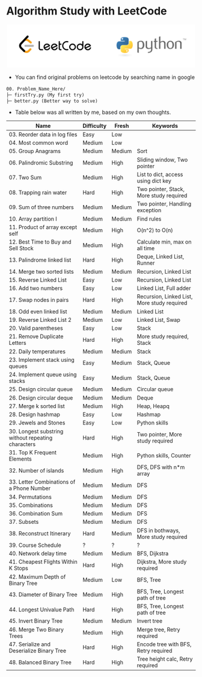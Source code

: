# Algorithm Study with LeetCode
<p align="middle">
  <img src="00.%20Extra/logo.png" width="500" /> 
</p>

* You can find original problems on leetcode by searching name in google  

```
00. Problem_Name_Here/
├─ firstTry.py (My first try)
├─ better.py (Better way to solve)
```

* Table below was all written by me, based on my own thoughts.  

|Name                                              |Difficulty|Fresh |Keywords                                   |
|--------------------------------------------------|----------|------|-------------------------------------------|
|03. Reorder data in log files                     |Easy      |Low   |                                           |
|04. Most common word                              |Medium    |Low   |                                           |
|05. Group Anagrams                                |Medium    |Medium|Sort                                       |
|06. Palindromic Substring                         |Medium    |High  |Sliding window, Two pointer                |
|07. Two Sum                                       |Medium    |High  |List to dict, access using dict key        |
|08. Trapping rain water                           |Hard      |High  |Two pointer, Stack, More study required    |
|09. Sum of three numbers                          |Medium    |Medium|Two pointer, Handling exception            |
|10. Array partition I                             |Medium    |Medium|Find rules                                 |
|11. Product of array except self                  |Medium    |High  |O(n^2) to O(n)                             |
|12. Best Time to Buy and Sell Stock               |Medium    |High  |Calculate min, max on all time             |
|13. Palindrome linked list                        |Hard      |High  |Deque, Linked List, Runner                 |
|14. Merge two sorted lists                        |Medium    |Medium|Recursion, Linked List                     |
|15. Reverse Linked List                           |Easy      |Low   |Recursion, Linked List                     |
|16. Add two numbers                               |Easy      |Low   |Linked List, Full adder                    |
|17. Swap nodes in pairs                           |Hard      |High  |Recursion, Linked List, More study required|
|18. Odd even linked list                          |Medium    |Medium|Linked List                                |
|19. Reverse Linked List 2                         |Medium    |Low   |Linked List, Swap                          |
|20. Valid parentheses                             |Easy      |Low   |Stack                                      |
|21. Remove Duplicate Letters                      |Hard      |High  |More study required, Stack                 |
|22. Daily temperatures                            |Medium    |Medium|Stack                                      |
|23. Implement stack using queues                  |Easy      |Medium|Stack, Queue                               |
|24. Implement queue using stacks                  |Easy      |Medium|Stack, Queue                               |
|25. Design circular queue                         |Medium    |Medium|Circular queue                             |
|26. Design circular deque                         |Medium    |Medium|Deque                                      |
|27. Merge k sorted list                           |Medium    |High  |Heap, Heapq                                |
|28. Design hashmap                                |Easy      |Low   |Hashmap                                    |
|29. Jewels and Stones                             |Easy      |Low   |Python skills                              |
|30. Longest substring without repeating characters|Hard      |High  |Two pointer, More study required           |
|31. Top K Frequent Elements                       |Medium    |High  |Python skills, Counter                     |
|32. Number of islands                             |Medium    |High  |DFS, DFS with n*m array                    |
|33. Letter Combinations of a Phone Number         |Medium    |Medium|DFS                                        |
|34. Permutations                                  |Medium    |Medium|DFS                                        |
|35. Combinations                                  |Medium    |Medium|DFS                                        |
|36. Combination Sum                               |Medium    |Medium|DFS                                        |
|37. Subsets                                       |Medium    |Medium|DFS                                        |
|38. Reconstruct Itinerary                         |Hard      |Medium|DFS in bothways, More study required       |
|39. Course Schedule                               |?         |?     |?                                          |
|40. Network delay time                            |Medium    |Medium|BFS, Dijkstra                              |
|41. Cheapest Flights Within K Stops               |Hard      |High  |Dijkstra, More study required              |
|42. Maximum Depth of Binary Tree                  |Medium    |Low   |BFS, Tree                                  |
|43. Diameter of Binary Tree                       |Medium    |High  |BFS, Tree, Longest path of tree            |
|44. Longest Univalue Path                         |Hard      |High  |BFS, Tree, Longest path of tree            |
|45. Invert Binary Tree                            |Medium    |Medium|Invert tree                                |
|46. Merge Two Binary Trees                        |Medium    |High  |Merge tree, Retry required                 |
|47. Serialize and Deserialize Binary Tree         |Hard      |High  |Encode tree with BFS, Retry required       |
|48. Balanced Binary Tree                          |Hard      |High  |Tree height calc, Retry required           |
